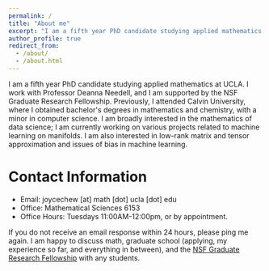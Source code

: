 ```yaml
---
permalink: /
title: "About me"
excerpt: "I am a fifth year PhD candidate studying applied mathematics at UCLA."
author_profile: true
redirect_from:
  - /about/
  - /about.html
---
```


I am a fifth year PhD candidate studying applied mathematics at UCLA. I work with Professor Deanna Needell, and I am supported by the NSF Graduate Research Fellowship. Previously, I attended Calvin University, where I obtained bachelor's degrees in mathematics and chemistry, with a minor in computer science. I am broadly interested in the mathematics of data science; I am currently working on various projects related to machine learning on manifolds. I am also interested in low-rank matrix and tensor approximation and issues of bias in machine learning. 

Contact Information
=====
* Email: joycechew [at] math [dot] ucla [dot] edu
* Office: Mathematical Sciences 6153
* Office Hours: Tuesdays 11:00AM-12:00pm, or by appointment.

If you do not receive an email response within 24 hours, please ping me again. I am happy to discuss math, graduate school (applying, my experience so far, and everything in between), and the [NSF Graduate Research Fellowship](https://www.nsfgrfp.org) with any students.
